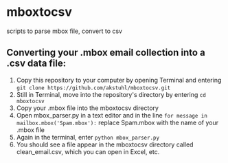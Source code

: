 # mboxtocsv
scripts to parse mbox file, convert to csv

## Converting your .mbox email collection into a .csv data file:
1. Copy this repository to your computer by opening Terminal and entering `git clone https://github.com/akstuhl/mboxtocsv.git`
2. Still in Terminal, move into the repository's directory by entering `cd mboxtocsv`
3. Copy your .mbox file into the mboxtocsv directory
4. Open mbox_parser.py in a text editor and in the line `for message in mailbox.mbox('Spam.mbox'):` replace Spam.mbox with the name of your .mbox file
5. Again in the terminal, enter `python mbox_parser.py`
6. You should see a file appear in the mboxtocsv directory called clean_email.csv, which you can open in Excel, etc.
